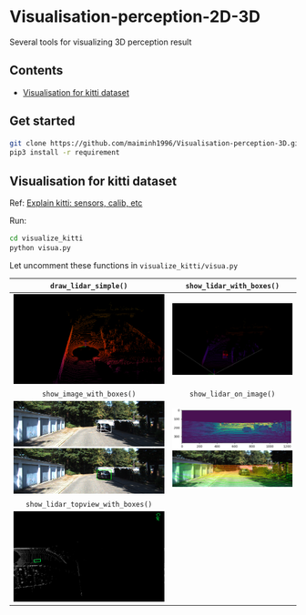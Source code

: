 # Visualisation-perception-2D-3D

Several tools for visualizing 3D perception result

## Contents

- [Visualisation for kitti dataset](#visualisation-for-kitti-dataset)

## Get started

```bash
git clone https://github.com/maiminh1996/Visualisation-perception-3D.git
pip3 install -r requirement
```

## Visualisation for kitti dataset

Ref: [Explain kitti: sensors, calib, etc](https://github.com/maiminh1996/biblio-self-driving-cars/blob/master/dataset/kitti.md)

Run:

```bash
cd visualize_kitti
python visua.py
```

Let uncomment these functions in `visualize_kitti/visua.py`  

| `draw_lidar_simple()` | `show_lidar_with_boxes()` |
| :--: | :--: | 
| ![](imgs/lidar_all.png) | ![](imgs/lidar_with_box.png) |
| `show_image_with_boxes()` | `show_lidar_on_image()` | 
| ![](imgs/image_with_box_3d.png) <br/> ![](imgs/image_with_box_2d.png) | ![](imgs/lidar_range_view.png) <br/> ![](imgs/lidar_projection_image.png) |
| `show_lidar_topview_with_boxes()` | |
| ![](imgs/lidar_topview_hori.png) | |
